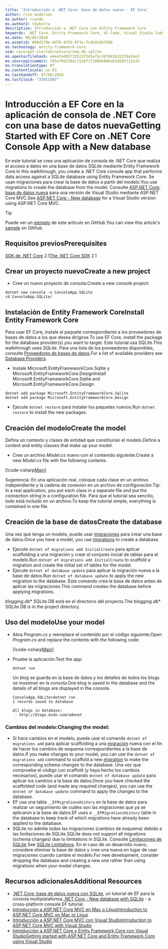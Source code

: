 ```yaml
---
title: 'Introducción a .NET Core: base de datos nueva - EF Core'
author: rick-anderson
ms.author: riande
ms.author2: tdykstra
description: Introducción a .NET Core con Entity Framework Core
keywords: .NET Core, Entity Framework Core, VS Code, Visual Studio Code, Mac, Linux
ms.date: 06/05/2018
ms.assetid: 099d179e-dd7b-4755-8f3c-fcde914bf50b
ms.technology: entity-framework-core
uid: core/get-started/netcore/new-db-sqlite
ms.openlocfilehash: e4eafed037325237345efbc3d7d42b32270a54e3
ms.sourcegitcommit: f05e7b62584cf228f17390bb086a61d505712e1b
ms.translationtype: HT
ms.contentlocale: es-ES
ms.lasthandoff: 07/08/2018
ms.locfileid: "37911507"
---
```

# <a name="getting-started-with-ef-core-on-net-core-console-app-with-a-new-database"></a><span data-ttu-id="39172-104">Introducción a EF Core en la aplicación de consola de .NET Core con una base de datos nueva</span><span class="sxs-lookup"><span data-stu-id="39172-104">Getting Started with EF Core on .NET Core Console App with a New database</span></span>

<span data-ttu-id="39172-105">En este tutorial se crea una aplicación de consola de .NET Core que realiza el acceso a datos en una base de datos SQLite mediante Entity Framework Core.</span><span class="sxs-lookup"><span data-stu-id="39172-105">In this walkthrough, you create a .NET Core console app that performs data access against a SQLite database using Entity Framework Core.</span></span> <span data-ttu-id="39172-106">Se usan migraciones para crear la base de datos a partir del modelo.</span><span class="sxs-lookup"><span data-stu-id="39172-106">You use migrations to create the database from the model.</span></span> <span data-ttu-id="39172-107">Consulte [ASP.NET Core: base de datos nueva](xref:core/get-started/aspnetcore/new-db) para una versión de Visual Studio mediante ASP.NET Core MVC.</span><span class="sxs-lookup"><span data-stu-id="39172-107">See [ASP.NET Core - New database](xref:core/get-started/aspnetcore/new-db) for a Visual Studio version using ASP.NET Core MVC.</span></span>

> [!TIP]  
> <span data-ttu-id="39172-108">Puede ver un [ejemplo](https://github.com/aspnet/EntityFramework.Docs/tree/master/samples/core/GetStarted/NetCore/ConsoleApp.SQLite) de este artículo en GitHub.</span><span class="sxs-lookup"><span data-stu-id="39172-108">You can view this article's [sample](https://github.com/aspnet/EntityFramework.Docs/tree/master/samples/core/GetStarted/NetCore/ConsoleApp.SQLite) on GitHub.</span></span>

## <a name="prerequisites"></a><span data-ttu-id="39172-109">Requisitos previos</span><span class="sxs-lookup"><span data-stu-id="39172-109">Prerequisites</span></span>

<span data-ttu-id="39172-110">[SDK de .NET Core](https://www.microsoft.com/net/core) 2.1</span><span class="sxs-lookup"><span data-stu-id="39172-110">[The .NET Core SDK](https://www.microsoft.com/net/core) 2.1</span></span>

## <a name="create-a-new-project"></a><span data-ttu-id="39172-111">Crear un proyecto nuevo</span><span class="sxs-lookup"><span data-stu-id="39172-111">Create a new project</span></span>

* <span data-ttu-id="39172-112">Cree un nuevo proyecto de consola:</span><span class="sxs-lookup"><span data-stu-id="39172-112">Create a new console project:</span></span>

``` Console
dotnet new console -o ConsoleApp.SQLite
cd ConsoleApp.SQLite/
```

## <a name="install-entity-framework-core"></a><span data-ttu-id="39172-113">Instalación de Entity Framework Core</span><span class="sxs-lookup"><span data-stu-id="39172-113">Install Entity Framework Core</span></span>

<span data-ttu-id="39172-114">Para usar EF Core, instale el paquete correspondiente a los proveedores de bases de datos a los que desea dirigirse.</span><span class="sxs-lookup"><span data-stu-id="39172-114">To use EF Core, install the package for the database provider(s) you want to target.</span></span> <span data-ttu-id="39172-115">Este tutorial usa SQLite.</span><span class="sxs-lookup"><span data-stu-id="39172-115">This walkthrough uses SQLite.</span></span> <span data-ttu-id="39172-116">Para una lista de los proveedores disponibles, consulte [Proveedores de bases de datos](../../providers/index.md).</span><span class="sxs-lookup"><span data-stu-id="39172-116">For a list of available providers see [Database Providers](../../providers/index.md).</span></span>

* <span data-ttu-id="39172-117">Instale Microsoft.EntityFrameworkCore.Sqlite y Microsoft.EntityFrameworkCore.Design</span><span class="sxs-lookup"><span data-stu-id="39172-117">Install Microsoft.EntityFrameworkCore.Sqlite and Microsoft.EntityFrameworkCore.Design</span></span>

``` Console
dotnet add package Microsoft.EntityFrameworkCore.Sqlite
dotnet add package Microsoft.EntityFrameworkCore.Design
```

* <span data-ttu-id="39172-118">Ejecute `dotnet restore` para instalar los paquetes nuevos.</span><span class="sxs-lookup"><span data-stu-id="39172-118">Run `dotnet restore` to install the new packages.</span></span>

## <a name="create-the-model"></a><span data-ttu-id="39172-119">Creación del modelo</span><span class="sxs-lookup"><span data-stu-id="39172-119">Create the model</span></span>

<span data-ttu-id="39172-120">Defina un contexto y clases de entidad que constituirán el modelo.</span><span class="sxs-lookup"><span data-stu-id="39172-120">Define a context and entity classes that make up your model.</span></span>

* <span data-ttu-id="39172-121">Cree un archivo *Model.cs* nuevo con el contenido siguiente.</span><span class="sxs-lookup"><span data-stu-id="39172-121">Create a new *Model.cs* file with the following contents.</span></span>

[!code-csharp[Main](../../../../samples/core/GetStarted/NetCore/ConsoleApp.SQLite/Model.cs)]

<span data-ttu-id="39172-122">Sugerencia: En una aplicación real, coloque cada clase en un archivo independiente y la cadena de conexión en un archivo de configuración.</span><span class="sxs-lookup"><span data-stu-id="39172-122">Tip: In a real application, you put each class in a separate file and put the connection string in a configuration file.</span></span> <span data-ttu-id="39172-123">Para que el tutorial sea sencillo, todo está incluido en un archivo.</span><span class="sxs-lookup"><span data-stu-id="39172-123">To keep the tutorial simple, everything is contained in one file.</span></span>

## <a name="create-the-database"></a><span data-ttu-id="39172-124">Creación de la base de datos</span><span class="sxs-lookup"><span data-stu-id="39172-124">Create the database</span></span>

<span data-ttu-id="39172-125">Una vez que tenga un modelo, puede usar [migraciones](https://docs.microsoft.com/aspnet/core/data/ef-mvc/migrations#introduction-to-migrations) para crear una base de datos.</span><span class="sxs-lookup"><span data-stu-id="39172-125">Once you have a model, you use [migrations](https://docs.microsoft.com/aspnet/core/data/ef-mvc/migrations#introduction-to-migrations) to create a database.</span></span>

* <span data-ttu-id="39172-126">Ejecute `dotnet ef migrations add InitialCreate` para aplicar scaffolding a una migración y crear el conjunto inicial de tablas para el modelo.</span><span class="sxs-lookup"><span data-stu-id="39172-126">Run `dotnet ef migrations add InitialCreate` to scaffold a migration and create the initial set of tables for the model.</span></span>
* <span data-ttu-id="39172-127">Ejecute `dotnet ef database update` para aplicar la migración nueva a la base de datos.</span><span class="sxs-lookup"><span data-stu-id="39172-127">Run `dotnet ef database update` to apply the new migration to the database.</span></span> <span data-ttu-id="39172-128">Este comando crea la base de datos antes de aplicar las migraciones.</span><span class="sxs-lookup"><span data-stu-id="39172-128">This command creates the database before applying migrations.</span></span>

<span data-ttu-id="39172-129">*blogging.db*\* SQLite DB está en el directorio del proyecto.</span><span class="sxs-lookup"><span data-stu-id="39172-129">The *blogging.db*\* SQLite DB is in the project directory.</span></span>

## <a name="use-your-model"></a><span data-ttu-id="39172-130">Uso del modelo</span><span class="sxs-lookup"><span data-stu-id="39172-130">Use your model</span></span>

* <span data-ttu-id="39172-131">Abra *Program.cs* y reemplace el contenido por el código siguiente:</span><span class="sxs-lookup"><span data-stu-id="39172-131">Open *Program.cs* and replace the contents with the following code:</span></span>

  [!code-csharp[Main](../../../../samples/core/GetStarted/NetCore/ConsoleApp.SQLite/Program.cs)]

* <span data-ttu-id="39172-132">Pruebe la aplicación:</span><span class="sxs-lookup"><span data-stu-id="39172-132">Test the app:</span></span>

  `dotnet run`

  <span data-ttu-id="39172-133">Un blog se guarda en la base de datos y los detalles de todos los blogs se muestran en la consola.</span><span class="sxs-lookup"><span data-stu-id="39172-133">One blog is saved to the database and the details of all blogs are displayed in the console.</span></span>

  ``` Console
  ConsoleApp.SQLite>dotnet run
  1 records saved to database

  All blogs in database:
   - http://blogs.msdn.com/adonet
  ```

### <a name="changing-the-model"></a><span data-ttu-id="39172-134">Cambios del modelo:</span><span class="sxs-lookup"><span data-stu-id="39172-134">Changing the model:</span></span>

- <span data-ttu-id="39172-135">Si hace cambios en el modelo, puede usar el comando `dotnet ef migrations add` para aplicar scaffolding a una [migración](https://docs.microsoft.com/aspnet/core/data/ef-mvc/migrations#introduction-to-migrations) nueva con el fin de hacer los cambios de esquema correspondientes a la base de datos.</span><span class="sxs-lookup"><span data-stu-id="39172-135">If you make changes to your model, you can use the `dotnet ef migrations add` command to scaffold a new [migration](https://docs.microsoft.com/aspnet/core/data/ef-mvc/migrations#introduction-to-migrations)  to make the corresponding schema changes to the database.</span></span> <span data-ttu-id="39172-136">Una vez que compruebe el código con scaffold (y haya hecho los cambios necesarios), puede usar el comando `dotnet ef database update` para aplicar los cambios a la base de datos.</span><span class="sxs-lookup"><span data-stu-id="39172-136">Once you have checked the scaffolded code (and made any required changes), you can use the `dotnet ef database update` command to apply the changes to the database.</span></span>
- <span data-ttu-id="39172-137">EF usa una tabla `__EFMigrationsHistory` en la base de datos para realizar un seguimiento de cuáles son las migraciones que ya se aplicaron a la base de datos.</span><span class="sxs-lookup"><span data-stu-id="39172-137">EF uses a `__EFMigrationsHistory` table in the database to keep track of which migrations have already been applied to the database.</span></span>
- <span data-ttu-id="39172-138">SQLite no admite todas las migraciones (cambios de esquema) debido a las limitaciones de SQLite.</span><span class="sxs-lookup"><span data-stu-id="39172-138">SQLite does not support all migrations (schema changes) due to limitations in SQLite.</span></span> <span data-ttu-id="39172-139">Consulte [Limitaciones de SQLite](../../providers/sqlite/limitations.md).</span><span class="sxs-lookup"><span data-stu-id="39172-139">See [SQLite Limitations](../../providers/sqlite/limitations.md).</span></span> <span data-ttu-id="39172-140">En el caso de un desarrollo nuevo, considere eliminar la base de datos y cree una nueva en lugar de usar migraciones cuando cambie el modelo.</span><span class="sxs-lookup"><span data-stu-id="39172-140">For new development, consider dropping the database and creating a new one rather than using migrations when your model changes.</span></span>

## <a name="additional-resources"></a><span data-ttu-id="39172-141">Recursos adicionales</span><span class="sxs-lookup"><span data-stu-id="39172-141">Additional Resources</span></span>

* <span data-ttu-id="39172-142">[.NET Core: base de datos nueva con SQLite](xref:core/get-started/netcore/new-db-sqlite), un tutorial de EF para la consola multiplataforma.</span><span class="sxs-lookup"><span data-stu-id="39172-142">[.NET Core - New database with SQLite](xref:core/get-started/netcore/new-db-sqlite) -  a cross-platform console EF tutorial.</span></span>
* [<span data-ttu-id="39172-143">Introducción a ASP.NET Core MVC en Mac o Linux</span><span class="sxs-lookup"><span data-stu-id="39172-143">Introduction to ASP.NET Core MVC on Mac or Linux</span></span>](https://docs.microsoft.com/aspnet/core/tutorials/first-mvc-app-xplat/index)
* [<span data-ttu-id="39172-144">Introducción a ASP.NET Core MVC con Visual Studio</span><span class="sxs-lookup"><span data-stu-id="39172-144">Introduction to ASP.NET Core MVC with Visual Studio</span></span>](https://docs.microsoft.com/aspnet/core/tutorials/first-mvc-app/index)
* [<span data-ttu-id="39172-145">Introducción a ASP.NET Core y Entity Framework Core con Visual Studio</span><span class="sxs-lookup"><span data-stu-id="39172-145">Getting started with ASP.NET Core and Entity Framework Core using Visual Studio</span></span>](https://docs.microsoft.com/aspnet/core/data/ef-mvc/index)
